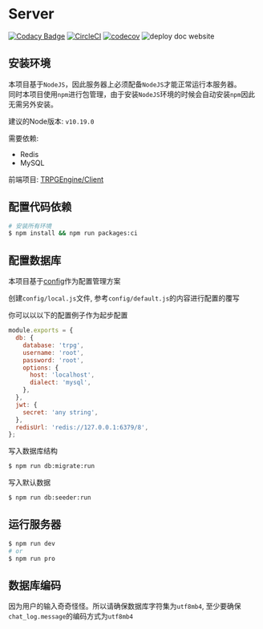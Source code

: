 # Server

[![Codacy Badge](https://api.codacy.com/project/badge/Grade/2a3869db168e4af6ac0f7cdc5308a350)](https://app.codacy.com/gh/TRPGEngine/Server?utm_source=github.com&utm_medium=referral&utm_content=TRPGEngine/Server&utm_campaign=Badge_Grade_Settings)
[![CircleCI](https://circleci.com/gh/TRPGEngine/Server.svg?style=svg)](https://circleci.com/gh/TRPGEngine/Server)
[![codecov](https://codecov.io/gh/TRPGEngine/Server/branch/master/graph/badge.svg)](https://codecov.io/gh/TRPGEngine/Server)
![deploy doc website](https://github.com/TRPGEngine/Server/workflows/deploy%20doc%20website/badge.svg?branch=docs)

## 安装环境

本项目基于`NodeJS`，因此服务器上必须配备`NodeJS`才能正常运行本服务器。  
同时本项目使用`npm`进行包管理，由于安装`NodeJS`环境的时候会自动安装`npm`因此无需另外安装。

建议的Node版本: `v10.19.0`

需要依赖:
- Redis
- MySQL

前端项目: [TRPGEngine/Client](https://github.com/TRPGEngine/Client)

## 配置代码依赖
```bash
# 安装所有环境
$ npm install && npm run packages:ci
```

## 配置数据库
本项目基于[config](https://www.npmjs.com/package/config)作为配置管理方案

创建`config/local.js`文件, 参考`config/default.js`的内容进行配置的覆写

你可以以以下的配置例子作为起步配置
```javascript
module.exports = {
  db: {
    database: 'trpg',
    username: 'root',
    password: 'root',
    options: {
      host: 'localhost',
      dialect: 'mysql',
    },
  },
  jwt: {
    secret: 'any string',
  },
  redisUrl: 'redis://127.0.0.1:6379/8',
};

```

写入数据库结构
```bash
$ npm run db:migrate:run
```

写入默认数据
```bash
$ npm run db:seeder:run
```

## 运行服务器

```bash
$ npm run dev
# or 
$ npm run pro
```

## 数据库编码

因为用户的输入奇奇怪怪。所以请确保数据库字符集为`utf8mb4`, 至少要确保`chat_log.message`的编码方式为`utf8mb4`
